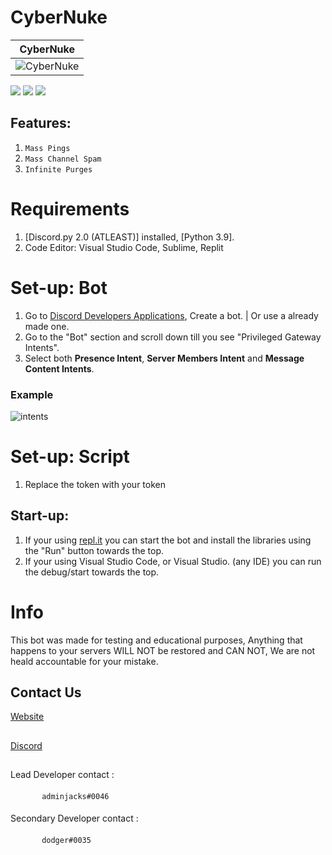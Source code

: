 # CyberNuke

| CyberNuke | 
| ------------- | 
| ![CyberNuke](https://cdn.discordapp.com/attachments/921216391074443314/967877663362531368/image_56.png) |

![](https://img.shields.io/github/watchers/DevDodger/CyberNuke?style=social) ![](https://img.shields.io/github/stars/DevDodger/CyberNuke?style=social) ![](https://img.shields.io/github/forks/DevDodger/CyberNuke?style=social)

## Features:
1. `Mass Pings`
2. `Mass Channel Spam`
3. `Infinite Purges`


# Requirements

1. [Discord.py 2.0 (ATLEAST)] installed, [Python 3.9].
2. Code Editor: Visual Studio Code, Sublime, Replit

# Set-up: Bot

1. Go to [Discord Developers Applications](https://discord.com/developers/applications), Create a bot. | Or use a already made one.
2. Go to the "Bot" section and scroll down till you see "Privileged Gateway Intents".
3. Select both **Presence Intent**, **Server Members Intent** and **Message Content Intents**. 

### Example

![intents](https://media.discordapp.net/attachments/782211920416735252/789810856460419092/unknown.png?width=1409&height=400)



# Set-up: Script

1. Replace the token with your token

## Start-up:

1. If your using [repl.it](https://repl.it/) you can start the bot and install the libraries using the "Run" button towards the top.
2. If your using Visual Studio Code, or Visual Studio. (any IDE) you can run the debug/start towards the top.

# Info

This bot was made for testing and educational purposes, Anything that happens to your servers WILL NOT be restored and CAN NOT, We are not heald accountable for your mistake.

## Contact Us
[Website](https://www.cyberblu.xyz/home)
##
[Discord](https://discord.gg/az7n3TAk5r)
##
Lead Developer contact :
####
           adminjacks#0046
####
Secondary Developer contact :
####
           dodger#0035


